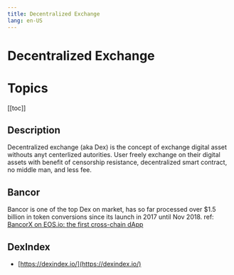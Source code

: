 ```yaml
---
title: Decentralized Exchange
lang: en-US
---
```


# Decentralized Exchange

# Topics
[[toc]]

## Description

Decentralized exchange (aka Dex) is the concept of exchange digital asset withouts anyt centerlized autorities. User freely exchange on their digital assets with benefit of censorship resistance, decentralized smart contract, no middle man, and less fee.

## Bancor

Bancor is one of the top Dex on market, has so far processed over $1.5 billion in token conversions since its launch in 2017 until Nov 2018.
ref: [BancorX on EOS.io: the first cross-chain dApp](https://cryptonomist.ch/en/2018/11/05/bancorx-on-eos/?fbclid=IwAR0ZW_XfEiJusyJLXmQ5JQ6HGODmB7zoGHjAJEKXUqfDp7KH5REgSsk-808)

## DexIndex
- [https://dexindex.io/](https://dexindex.io/)

